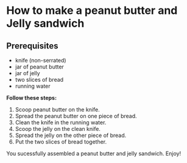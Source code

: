 # How to make a peanut butter and Jelly sandwich

## Prerequisites

- knife (non-serrated)
- jar of peanut butter
- jar of jelly
- two slices of bread
- running water

**Follow these steps:**

1. Scoop peanut butter on the knife. 
2. Spread the peanut butter on one piece of bread.
3. Clean the knife in the running water.
4. Scoop the jelly on the clean knife.
5. Spread the jelly on the other piece of bread.
6. Put the two slices of bread together.

You sucessfully assembled a peanut butter and jelly sandwich. Enjoy!

